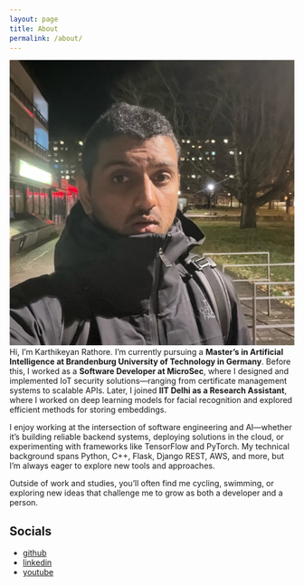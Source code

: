 ```yaml
---
layout: page
title: About
permalink: /about/
--- 
```


<!-- <div class="about-photo-container"> -->
  <img src="/assets/photo.jpeg" alt="Karthikeyan Rathore" class="about-photo">
<!-- </div> -->
<br>
Hi, I’m Karthikeyan Rathore. I’m currently pursuing a <b>Master’s in Artificial Intelligence at Brandenburg University of Technology in Germany</b>. Before this, I worked as a <b>Software Developer at MicroSec</b>, where I designed and implemented IoT security solutions—ranging from certificate management systems to scalable APIs. Later, I joined <b>IIT Delhi as a Research Assistant</b>, where I worked on deep learning models for facial recognition and explored efficient methods for storing embeddings.

I enjoy working at the intersection of software engineering and AI—whether it’s building reliable backend systems, deploying solutions in the cloud, or experimenting with frameworks like TensorFlow and PyTorch. My technical background spans Python, C++, Flask, Django REST, AWS, and more, but I’m always eager to explore new tools and approaches.

Outside of work and studies, you’ll often find me cycling, swimming, or exploring new ideas that challenge me to grow as both a developer and a person.

## Socials
- [github](https://github.com/karthikeyanrathore)
- [linkedin](https://www.linkedin.com/in/karthikeyan-rathore/)
- [youtube](https://www.youtube.com/@karthikeyanrathore1486)


